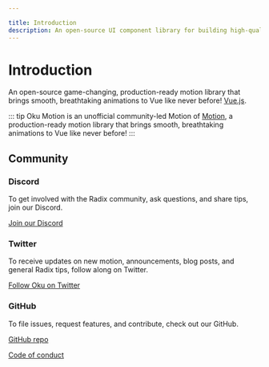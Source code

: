 ```yaml
---

title: Introduction
description: An open-source UI component library for building high-quality, accessible design systems and web apps using Vue.
---
```


# Introduction

<Description>
An open-source game-changing, production-ready motion library that brings smooth, breathtaking animations to Vue like never before! <a href="https://vuejs.org" target="_blank" rel="noopener noreferrer">Vue.js</a>.
</Description>

::: tip
Oku Motion is an unofficial community-led Motion of [Motion](https://motion.dev/), a production-ready motion library that brings smooth, breathtaking animations to Vue like never before!
:::

## Community

### Discord

To get involved with the Radix community, ask questions, and share tips, join our Discord.

[Join our Discord](https://chat.oku-ui.com)

### Twitter

To receive updates on new motion, announcements, blog posts, and general Radix tips, follow along on Twitter.

[Follow Oku on Twitter](https://twitter.com/oku-ui)

### GitHub

To file issues, request features, and contribute, check out our GitHub.

[GitHub repo](https://github.com/oku-ui/motion)

[Code of conduct](https://github.com/oku-ui/motion/CODE_OF_CONDUCT.md)
